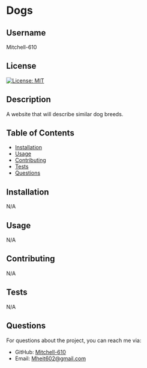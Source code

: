 
# Dogs

## Username
Mitchell-610

## License
[![License: MIT](https://img.shields.io/badge/License-MIT-yellow.svg)](https://opensource.org/licenses/MIT)

## Description
A website that will describe similar dog breeds.

## Table of Contents
- [Installation](#installation)
- [Usage](#usage)
- [Contributing](#contributing)
- [Tests](#tests)
- [Questions](#questions)

## Installation
N/A

## Usage
N/A

## Contributing
N/A

## Tests
N/A

## Questions
For questions about the project, you can reach me via:
- GitHub: [Mitchell-610](https://github.com/Mitchell-610)
- Email: Mheit602@gmail.com
